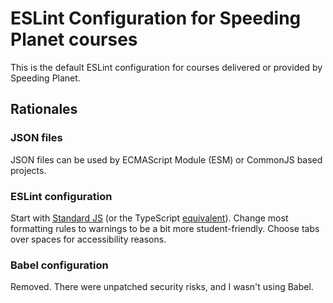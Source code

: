 # ESLint Configuration for Speeding Planet courses

This is the default ESLint configuration for courses delivered or provided by Speeding Planet.

## Rationales

### JSON files

JSON files can be used by ECMAScript Module (ESM) or CommonJS based projects.

### ESLint configuration

Start with [Standard JS](https://standardjs.com/) (or the TypeScript [equivalent](https://github.com/standard/eslint-config-standard-with-typescript)). Change most formatting rules to warnings to be a bit more student-friendly. Choose tabs over spaces for accessibility reasons.

### Babel configuration

Removed. There were unpatched security risks, and I wasn't using Babel.
